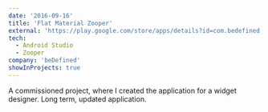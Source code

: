 ```yaml
---
date: '2016-09-16'
title: 'Flat Material Zooper'
external: 'https://play.google.com/store/apps/details?id=com.bedefined.flatmaterialzooper&hl=en'
tech:
  - Android Studio
  - Zooper
company: 'beDefined'
showInProjects: true
---
```


A commissioned project, where I created the application for a widget designer. Long term, updated application.
